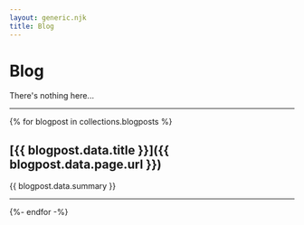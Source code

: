 ```yaml
---
layout: generic.njk
title: Blog
---
```


# Blog
There's nothing here...

---

{% for blogpost in collections.blogposts %}
## [{{ blogpost.data.title }}]({{ blogpost.data.page.url }})
{{ blogpost.data.summary }}

---
{%- endfor -%}
